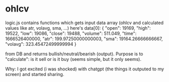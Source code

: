 # ohlcv
logic.js contains functions which gets input data array (ohlcv and calculated values like atr, volavg, sma, ...)
here's data[0]:
{
"open": 19169,
"high": 19522,
"low": 19086,
"close": 19488,
"volume": 511.049,
"time": 1666526400000,
"atr": 199.97250000000003,
"sma": 19164.26666666667,
"volavg": 323.45472499999994
} 

from DB and returns bullish/neutral/bearish (output).
Purpose is to "calculate": is it sell or is it buy (seems simple, but it only seems).

Why: I got excited (i was shocked) with chatgpt (the things it outputed to my screen) and started sharing.
